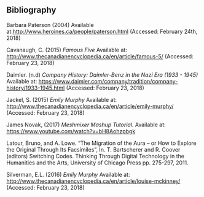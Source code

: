 ## Bibliography ##

Barbara Paterson (2004) Available at:http://www.heroines.ca/people/paterson.html (Accessed: February 24th, 2018)

Cavanaugh, C. (2015) *Famous Five* Available at: http://www.thecanadianencyclopedia.ca/en/article/famous-5/ (Accessed: February 23, 2018)

Daimler. (n.d) *Company History: Daimler-Benz in the Nazi Era (1933 - 1945)* Available at: https://www.daimler.com/company/tradition/company-history/1933-1945.html (Accessed: February 23, 2018)

Jackel, S. (2015) *Emily Murphy* Available at: http://www.thecanadianencyclopedia.ca/en/article/emily-murphy/ (Accessed: February 23, 2018)

James Novak, (2017) *Meshmixer Mashup Tutorial.* Available at: https://www.youtube.com/watch?v=bH8Aohzpbgk

Latour, Bruno, and A. Lowe. “The Migration of the Aura – or How to Explore the Original Through Its Facsimiles”, In. T. Bartscherer and R. Coover (editors) Switching Codes. Thinking Through Digital Technology in the Humanities and the Arts, University of Chicago Press pp. 275-297, 2011.

Silverman, E.L. (2016) *Emily Murphy* Available at: http://www.thecanadianencyclopedia.ca/en/article/louise-mckinney/ (Accessed: February 23, 2018)
